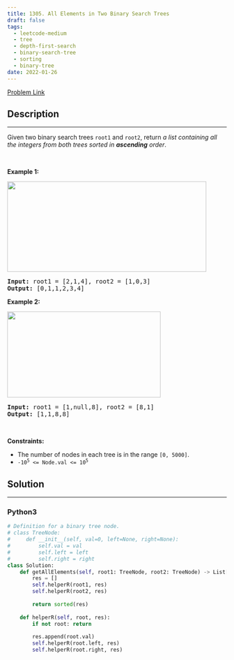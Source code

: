 ```yaml
---
title: 1305. All Elements in Two Binary Search Trees
draft: false
tags: 
  - leetcode-medium
  - tree
  - depth-first-search
  - binary-search-tree
  - sorting
  - binary-tree
date: 2022-01-26
---
```


[Problem Link](https://leetcode.com/problems/all-elements-in-two-binary-search-trees/)

## Description

---
<p>Given two binary search trees <code>root1</code> and <code>root2</code>, return <em>a list containing all the integers from both trees sorted in <strong>ascending</strong> order</em>.</p>

<p>&nbsp;</p>
<p><strong class="example">Example 1:</strong></p>
<img alt="" src="https://assets.leetcode.com/uploads/2019/12/18/q2-e1.png" style="width: 457px; height: 207px;" />
<pre>
<strong>Input:</strong> root1 = [2,1,4], root2 = [1,0,3]
<strong>Output:</strong> [0,1,1,2,3,4]
</pre>

<p><strong class="example">Example 2:</strong></p>
<img alt="" src="https://assets.leetcode.com/uploads/2019/12/18/q2-e5-.png" style="width: 352px; height: 197px;" />
<pre>
<strong>Input:</strong> root1 = [1,null,8], root2 = [8,1]
<strong>Output:</strong> [1,1,8,8]
</pre>

<p>&nbsp;</p>
<p><strong>Constraints:</strong></p>

<ul>
	<li>The number of nodes in each tree is in the range <code>[0, 5000]</code>.</li>
	<li><code>-10<sup>5</sup> &lt;= Node.val &lt;= 10<sup>5</sup></code></li>
</ul>


## Solution

---
### Python3
``` py title='all-elements-in-two-binary-search-trees'
# Definition for a binary tree node.
# class TreeNode:
#     def __init__(self, val=0, left=None, right=None):
#         self.val = val
#         self.left = left
#         self.right = right
class Solution:
    def getAllElements(self, root1: TreeNode, root2: TreeNode) -> List[int]:
        res = []
        self.helperR(root1, res)
        self.helperR(root2, res)
        
        return sorted(res)
    
    def helperR(self, root, res):
        if not root: return
        
        res.append(root.val)
        self.helperR(root.left, res)
        self.helperR(root.right, res)
        
```

